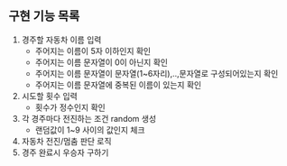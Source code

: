 ## 구현 기능 목록

1. 경주할 자동차 이름 입력
    - 주어지는 이름이 5자 이하인지 확인
    - 주어지는 이름 문자열이 0이 아닌지 확인
    - 주어지는 이름 문자열이 문자열(1~6자리),..,문자열로 구성되어있는지 확인
    - 주어지는 이름 문자열에 중복된 이름이 있는지 확인
2. 시도할 횟수 입력
    - 횟수가 정수인지 확인
3. 각 경주마다 전진하는 조건 random 생성
    - 랜덤값이 1~9 사이의 값인지 체크
4. 자동차 전진/멈춤 판단 로직
5. 경주 완료시 우승자 구하기